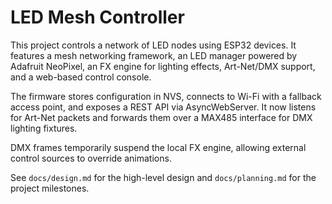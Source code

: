 # LED Mesh Controller

This project controls a network of LED nodes using ESP32 devices. It features a mesh networking framework, an LED manager powered by Adafruit NeoPixel, an FX engine for lighting effects, Art-Net/DMX support, and a web-based control console.

The firmware stores configuration in NVS, connects to Wi-Fi with a fallback access point, and exposes a REST API via AsyncWebServer. It now listens for Art-Net packets and forwards them over a MAX485 interface for DMX lighting fixtures.

DMX frames temporarily suspend the local FX engine, allowing external control sources to override animations.

See `docs/design.md` for the high-level design and `docs/planning.md` for the project milestones.
